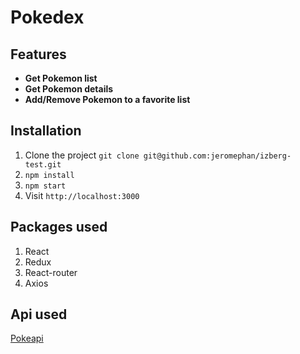 # Pokedex

## Features
* **Get Pokemon list**
* **Get Pokemon details**
* **Add/Remove Pokemon to a favorite list**

## Installation
1. Clone the project `git clone git@github.com:jeromephan/izberg-test.git`
2. `npm install`
3. `npm start`
4. Visit `http://localhost:3000`

## Packages used
1. React
2. Redux
3. React-router
4. Axios

## Api used
[Pokeapi](https://pokeapi.co/)